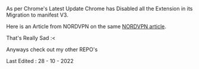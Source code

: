 As per Chrome's Latest Update Chrome has Disabled all the Extension in its Migration to manifest V3.

Here is an Article from NORDVPN on the same  [NORDVPN article](https://nordvpn.com/blog/manifest-v3-ad-blockers/).

That's Really Sad :<

Anyways check out my other REPO's

Last Edited : 28 - 10 - 2022
